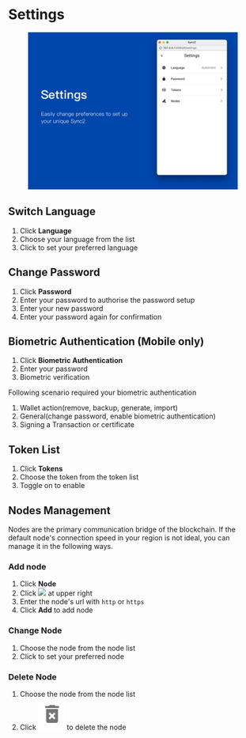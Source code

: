 # Settings

<figure><img src="../../../../.gitbook/assets/settings.d31d71f9 (1).png" alt=""><figcaption></figcaption></figure>

## Switch Language <a href="#switch-language" id="switch-language"></a>

1. Click **Language**
2. Choose your language from the list
3. Click to set your preferred language

## Change Password <a href="#change-password" id="change-password"></a>

1. Click **Password**
2. Enter your password to authorise the password setup
3. Enter your new password
4. Enter your password again for confirmation

## Biometric Authentication (Mobile only) <a href="#biometric-authentication" id="biometric-authentication"></a>

1. Click **Biometric Authentication**
2. Enter your password
3. Biometric verification

Following scenario required your biometric authentication

1. Wallet action(remove, backup, generate, import)
2. General(change password, enable biometric authentication)
3. Signing a Transaction or certificate

## Token List <a href="#token-list" id="token-list"></a>

1. Click **Tokens**
2. Choose the token from the token list
3. Toggle on to enable

## Nodes Management <a href="#nodes-management" id="nodes-management"></a>

Nodes are the primary communication bridge of the blockchain. If the default node's connection speed in your region is not ideal, you can manage it in the following ways.

### Add node <a href="#add-node" id="add-node"></a>

1. Click **Node**
2. Click ![](../../../../.gitbook/assets/add\_circle\_outline.svg) at upper right
3. Enter the node's url with `http` or `https`
4. Click **Add** to add node

### Change Node <a href="#change-node" id="change-node"></a>

1. Choose the node from the node list
2. Click to set your preferred node

### Delete Node <a href="#delete-node" id="delete-node"></a>

1. Choose the node from the node list
2. Click <img src="../../../../.gitbook/assets/Screenshot 2023-08-17 at 16.45.39.png" alt="" data-size="line"> to delete the node
